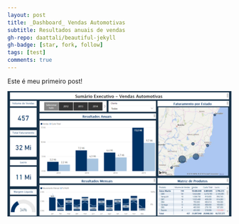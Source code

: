 ```yaml
---
layout: post
title: _Dashboard_ Vendas Automotivas
subtitle: Resultados anuais de vendas
gh-repo: daattali/beautiful-jekyll
gh-badge: [star, fork, follow]
tags: [test]
comments: true
---
```


Este é meu primeiro post!

![Dashboard](/img/Dashboard.png)



